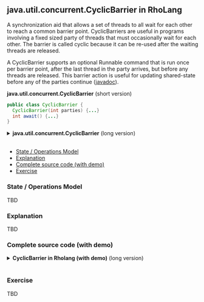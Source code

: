 ## java.util.concurrent.CyclicBarrier in RhoLang

A synchronization aid that allows a set of threads to all wait for each other to reach a common barrier point. CyclicBarriers are useful in programs involving a fixed sized party of threads that must occasionally wait for each other. The barrier is called cyclic because it can be re-used after the waiting threads are released.

A CyclicBarrier supports an optional Runnable command that is run once per barrier point, after the last thread in the party arrives, but before any threads are released. This barrier action is useful for updating shared-state before any of the parties continue ([javadoc](https://docs.oracle.com/javase/9/docs/api/java/util/concurrent/CyclicBarrier.html)).

**java.util.concurrent.CyclicBarrier** (short version)   
```java
public class CyclicBarrier {
  CyclicBarrier(int parties) {...}
  int await() {...}
}
```

<details><summary><b>java.util.concurrent.CyclicBarrier</b> (long version)</summary><p>
  
```java
public class CyclicBarrier {
  // A new CyclicBarrier that will trip when the given number of parties are waiting upon it.
  CyclicBarrier(int parties) {...}

  // Waits until all parties have invoked await on this barrier.
  // Returns: the arrival index of the current thread, where index getParties() - 1 
  // indicates the first to arrive and zero indicates the last to arrive
  int await() {...}

  // Returns the number of parties currently waiting at the barrier.
  int getNumberWaiting() {...}

  // Returns the number of parties required to trip this barrier.
  int getParties() {...}
}
```
</p></details><br/>

- [State / Operations Model](#state--operations-model)
- [Explanation](#explanation)
- [Complete source code (with demo)](#complete-source-code-with-demo)
- [Exercise](#exercise)

### State / Operations Model
TBD

### Explanation
TBD

### Complete source code (with demo)
<details><summary><b>CyclicBarrier in Rholang (with demo)</b> (long version)</summary><p>
  
```
new CyclicBarrier in {
  contract CyclicBarrier(@initCount, @action, ack, awaitOp) = {  
    new stateRef in {    
    
      stateRef!(initCount, []) |
  
      contract awaitOp(ret) = {
        for (@count, @waitSet <- stateRef) {          
          if (count > 1) {
            stateRef!(count - 1, waitSet ++ [(*ret, count - 1)])
          } else {             
            stateRef!(initCount, []) |
            action | for (_ <- ack) {
              ret!(0) |
              new notifyAll in {                          
                notifyAll!(waitSet) |
                contract notifyAll(@[(ret, index)...tail]) = { 
                  @ret!(index) | 
                  notifyAll!(tail) 
                } } } } } 
      } 
    }    
  } |
  
  new await in {
    new ack in {
      CyclicBarrier!(3, stdoutAck!("---", *ack), *ack, *await)
    } |
    
    new threadId in {
      threadId!(0) | threadId!(1) | threadId!(2) |
      for (@tId <= threadId) {
        new stageId in {
          stageId!([0, 1, 2, 3, 4]) | for (@[sId...tail] <= stageId) { 
            new ret, ack in {
              await!(*ret) | for (@index <- ret) {
                stdoutAck!("thread #${t}, stage = ${s}, index = ${index}" %% {"t":tId, "s" : sId, "index": index}, *ack) | 
                for (_ <- ack) { stageId!(tail) } } } } } } }   
  }
```
```
>> ---
>> thread #0, stage = 0, index = 1
>> thread #2, stage = 0, index = 2
>> thread #1, stage = 0, index = 0
>> ---
>> thread #1, stage = 1, index = 1
>> thread #0, stage = 1, index = 2
>> thread #2, stage = 1, index = 0
>> ---
>> thread #2, stage = 2, index = 1
>> thread #0, stage = 2, index = 0
>> thread #1, stage = 2, index = 2
>> ---
>> thread #1, stage = 3, index = 2
>> thread #2, stage = 3, index = 1
>> thread #0, stage = 3, index = 0
>> ---
>> thread #1, stage = 4, index = 1
>> thread #2, stage = 4, index = 2
>> thread #0, stage = 4, index = 0
```
</p></details><br/>

### Exercise
TBD
